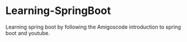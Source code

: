 # Learning-SpringBoot
Learning spring boot by following the Amigoscode introduction to spring boot and youtube. 
